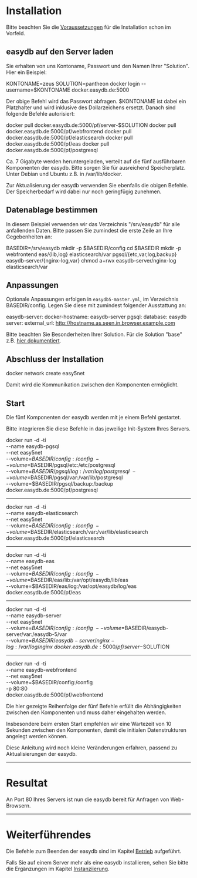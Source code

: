 # Installation

Bitte beachten Sie die [Voraussetzungen](/sysadmin/requirements/requirements.md) für die Installation schon im Vorfeld.

## easydb auf den Server laden

Sie erhalten von uns Kontoname, Passwort und den Namen Ihrer "Solution". Hier ein Beispiel:

KONTONAME=zeus
SOLUTION=pantheon
docker login --username=$KONTONAME docker.easydb.de:5000

Der obige Befehl wird das Passwort abfragen. $KONTONAME ist dabei ein Platzhalter und wird inklusive des Dollarzeichens ersetzt. Danach sind folgende Befehle autorisiert:

docker pull docker.easydb.de:5000/pf/server-$SOLUTION
docker pull docker.easydb.de:5000/pf/webfrontend
docker pull docker.easydb.de:5000/pf/elasticsearch
docker pull docker.easydb.de:5000/pf/eas
docker pull docker.easydb.de:5000/pf/postgresql

Ca. 7 Gigabyte werden heruntergeladen, verteilt auf die fünf ausführbaren Komponenten der easydb.
Bitte sorgen Sie für ausreichend Speicherplatz. Unter Debian und Ubuntu z.B. in /var/lib/docker.

Zur Aktualisierung der easydb verwenden Sie ebenfalls die obigen Befehle. Der Speicherbedarf wird dabei nur noch geringfügig zunehmen.

## Datenablage bestimmen

In diesem Beispiel verwenden wir das Verzeichnis "/srv/easydb" für alle anfallenden Daten. Bitte passen Sie zumindest die erste Zeile an Ihre Gegebenheiten an:

BASEDIR=/srv/easydb
mkdir -p $BASEDIR/config
cd $BASEDIR
mkdir -p webfrontend eas/{lib,log} elasticsearch/var pgsql/{etc,var,log,backup} easydb-server/{nginx-log,var}
chmod a+rwx easydb-server/nginx-log elasticsearch/var

## Anpassungen

Optionale Anpassungen erfolgen in `easydb5-master.yml`, im Verzeichnis BASEDIR/config. Legen Sie diese mit zumindest folgender Ausstattung an:

easydb-server:
docker-hostname: easydb-server
pgsql:
database: easydb
server:
external_url: http://hostname.as.seen.in.browser.example.com

Bitte beachten Sie Besonderheiten Ihrer Solution. Für die Solution "base" z.B. [hier dokumentiert](../../solutions/base/base.md).

## Abschluss der Installation

docker network create easy5net

Damit wird die Kommunikation zwischen den Komponenten ermöglicht.


## Start

Die fünf Komponenten der easydb werden mit je einem Befehl gestartet.

Bitte integrieren Sie diese Befehle in das jeweilige Init-System Ihres Servers.

docker run -d -ti \
--name easydb-pgsql \
--net easy5net \
--volume=$BASEDIR/config:/config \
--volume=$BASEDIR/pgsql/etc:/etc/postgresql \
--volume=$BASEDIR/pgsql/log:/var/log/postgresql \
--volume=$BASEDIR/pgsql/var:/var/lib/postgresql \
--volume=$BASEDIR/pgsql/backup:/backup \
docker.easydb.de:5000/pf/postgresql

---

docker run -d -ti \
--name easydb-elasticsearch \
--net easy5net \
--volume=$BASEDIR/config:/config \
--volume=$BASEDIR/elasticsearch/var:/var/lib/elasticsearch \
docker.easydb.de:5000/pf/elasticsearch

---

docker run -d -ti \
--name easydb-eas \
--net easy5net \
--volume=$BASEDIR/config:/config \
--volume=$BASEDIR/eas/lib:/var/opt/easydb/lib/eas \
--volume=$BASEDIR/eas/log:/var/opt/easydb/log/eas \
docker.easydb.de:5000/pf/eas

---

docker run -d -ti \
--name easydb-server \
--net easy5net \
--volume=$BASEDIR/config:/config \
--volume=$BASEDIR/easydb-server/var:/easydb-5/var \
--volume=$BASEDIR/easydb-server/nginx-log:/var/log/nginx \
docker.easydb.de:5000/pf/server-$SOLUTION

---

docker run -d -ti \
--name easydb-webfrontend \
--net easy5net \
--volume=$BASEDIR/config:/config \
-p 80:80 \
docker.easydb.de:5000/pf/webfrontend


Die hier gezeigte Reihenfolge der fünf Befehle erfüllt die Abhängigkeiten zwischen den Komponenten und muss daher eingehalten werden.

Insbesondere beim ersten Start empfehlen wir eine Wartezeit von 10 Sekunden zwischen den Komponenten, damit die initialen Datenstrukturen angelegt werden können.

Diese Anleitung wird noch kleine Veränderungen erfahren, passend zu Aktualisierungen der easydb.

---

# Resultat

An Port 80 Ihres Servers ist nun die easydb bereit für Anfragen von Web-Browsern.


---

# Weiterführendes

Die Befehle zum Beenden der easydb sind im Kapitel [Betrieb](../betrieb/betrieb.md) aufgeführt.

Falls Sie auf einem Server mehr als eine easydb installieren, sehen Sie bitte die Ergänzungen im Kapitel [Instanziierung](../instances/instances.md).

